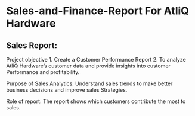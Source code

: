 # Sales-and-Finance-Report For AtliQ Hardware
Sales Report:
----------------------------------------------------------------------------------------------
Project objective
           1. Create a Customer Performance Report
           2.  To analyze AtliQ Hardware’s customer data and provide insights into customer 
               Performance and profitability.

Purpose of Sales Analytics:
Understand sales trends to make better business decisions and improve sales 
Strategies.

Role of report:
The report shows which customers contribute the most to sales.



                                    
             

